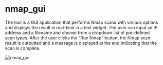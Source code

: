 # nmap_gui



The tool is a GUI application that performs Nmap scans with various options and displays the result in real-time in a text widget. The user can input an IP address and a filename and choose from a dropdown list of pre-defined scan types. After the user clicks the "Run Nmap" button, the Nmap scan result is outputted and a message is displayed at the end indicating that the scan is complete.



![nmap_gui](https://user-images.githubusercontent.com/128103079/226216263-88784e65-dde0-4698-8df7-516e6827bfd5.jpg)

